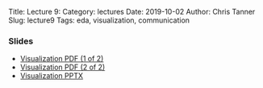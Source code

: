 Title: Lecture 9:
Category: lectures
Date: 2019-10-02
Author: Chris Tanner
Slug: lecture9
Tags: eda, visualization, communication

### Slides

- [Visualization PDF (1 of 2)]({attach}presentation/Lecture9a_Visualization.pdf)
- [Visualization PDF (2 of 2)]({attach}presentation/Lecture9b_Visualization.pdf)
- [Visualization PPTX]({attach}presentation/Lecture9_Visualization.pptx)
